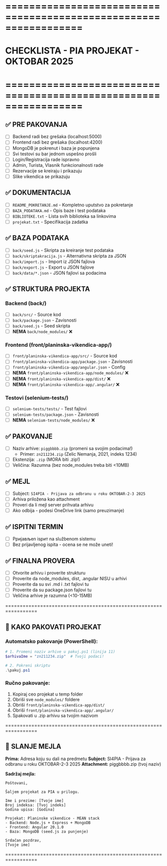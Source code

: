 # =================================================================
# CHECKLISTA - PIA PROJEKAT - OKTOBAR 2025
# =================================================================

## ✅ PRE PAKOVANJA

- [ ] Backend radi bez grešaka (localhost:5000)
- [ ] Frontend radi bez grešaka (localhost:4200)
- [ ] MongoDB je pokrenut i baza je popunjena
- [ ] Svi testovi su bar jednom uspešno prošli
- [ ] Login/Registracija rade ispravno
- [ ] Admin, Turista, Vlasnik funkcionalnosti rade
- [ ] Rezervacije se kreiraju i prikazuju
- [ ] Slike vikendica se prikazuju

## ✅ DOKUMENTACIJA

- [ ] `README_POKRETANJE.md` - Kompletno uputstvo za pokretanje
- [ ] `BAZA_PODATAKA.md` - Opis baze i test podataka
- [ ] `BIBLIOTEKE.txt` - Lista svih biblioteka sa linkovima
- [ ] `projekat.txt` - Specifikacija zadatka

## ✅ BAZA PODATAKA

- [ ] `back/seed.js` - Skripta za kreiranje test podataka
- [ ] `back/skriptakracija.js` - Alternativna skripta za JSON
- [ ] `back/import.js` - Import iz JSON fajlova
- [ ] `back/export.js` - Export u JSON fajlove
- [ ] `back/data/*.json` - JSON fajlovi sa podacima

## ✅ STRUKTURA PROJEKTA

### Backend (back/)
- [ ] `back/src/` - Source kod
- [ ] `back/package.json` - Zavisnosti
- [ ] `back/seed.js` - Seed skripta
- [ ] **NEMA** `back/node_modules/` ❌

### Frontend (front/planinska-vikendica-app/)
- [ ] `front/planinska-vikendica-app/src/` - Source kod
- [ ] `front/planinska-vikendica-app/package.json` - Zavisnosti
- [ ] `front/planinska-vikendica-app/angular.json` - Config
- [ ] **NEMA** `front/planinska-vikendica-app/node_modules/` ❌
- [ ] **NEMA** `front/planinska-vikendica-app/dist/` ❌
- [ ] **NEMA** `front/planinska-vikendica-app/.angular/` ❌

### Testovi (selenium-tests/)
- [ ] `selenium-tests/tests/` - Test fajlovi
- [ ] `selenium-tests/package.json` - Zavisnosti
- [ ] **NEMA** `selenium-tests/node_modules/` ❌

## ✅ PAKOVANJE

- [ ] Naziv arhive: `piggbbbb.zip` (promeni sa svojim podacima!)
  - Primer: `zn211234.zip` (Zelic Nemanja, 2021, indeks 1234)
- [ ] Ekstenzija: `.zip` (MORA biti .zip!)
- [ ] Veličina: Razumna (bez node_modules treba biti <10MB)

## ✅ MEJL

- [ ] Subject: `SI4PIA - Prijava za odbranu u roku OKTOBAR-2-3 2025`
- [ ] Arhiva priložena kao attachment
- [ ] Proveri da li mejl server prihvata arhivu
- [ ] Ako odbija - podesi OneDrive link (samo preuzimanje)

## ✅ ISPITNI TERMIN

- [ ] Pријављen ispит na službenom sistemu
- [ ] Bez prijavljenog ispita - ocena se ne može uneti!

## ✅ FINALNA PROVERA

- [ ] Otvorite arhivu i proverite strukturu
- [ ] Proverite da node_modules, dist, .angular NISU u arhivi
- [ ] Proverite da su svi .md i .txt fajlovi tu
- [ ] Proverite da su package.json fajlovi tu
- [ ] Veličina arhive je razumna (<10-15MB)

=================================================================

## 🚀 KAKO PAKOVATI PROJEKAT

### Automatsko pakovanje (PowerShell):

```powershell
# 1. Promeni naziv arhive u pakuj.ps1 (linija 11)
$arhivaIme = "zn211234.zip"  # Tvoji podaci!

# 2. Pokreni skriptu
.\pakuj.ps1
```

### Ručno pakovanje:

1. Kopiraj ceo projekat u temp folder
2. Obriši sve `node_modules/` foldere
3. Obriši `front/planinska-vikendica-app/dist/`
4. Obriši `front/planinska-vikendica-app/.angular/`
5. Spakovati u .zip arhivu sa tvojim nazivom

=================================================================

## 📧 SLANJE MEJLA

**Prima:** Adresa koju su dali na predmetu
**Subject:** SI4PIA - Prijava za odbranu u roku OKTOBAR-2-3 2025
**Attachment:** piggbbbb.zip (tvoj naziv)

**Sadržaj mejla:**

```
Poštovani,

Šaljem projekat za PIA u prilogu.

Ime i prezime: [Tvoje ime]
Broj indeksa: [Tvoj indeks]
Godina upisa: [Godina]

Projekat: Planinske vikendice - MEAN stack
- Backend: Node.js + Express + MongoDB
- Frontend: Angular 20.1.0
- Baza: MongoDB (seed.js za punjenje)

Srdačan pozdrav,
[Tvoje ime]
```

=================================================================
